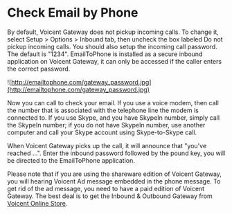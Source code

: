 # Check Email by Phone #

By default, Voicent Gateway does not pickup incoming calls. To change it, select Setup > Options > Inbound tab, then uncheck the box labeled Do not pickup incoming calls.
You should also setup the incoming call password. The default is "1234". EmailToPhone is installed as a secure inbound application on Voicent Gateway, it can only be accessed if the caller enters the correct password.

![http://emailtophone.com/gateway_password.jpg](http://emailtophone.com/gateway_password.jpg)

Now you can call to check your email. If you use a voice modem, then call the number that is associated with the telephone line the modem is connected to. If you use Skype, and you have SkypeIn number, simply call the SkypeIn number; if you do not have SkypeIn number, use another computer and call your Skype account using Skype-to-Skype call.

When Voicent Gateway picks up the call, it will announce that "you've reached ...". Enter the inbound password followed by the pound key, you will be directed to the EmailToPhone application.

Please note that if you are using the shareware edition of Voicent Gateway, you will hearing Voicent Ad message embedded in the phone message. To get rid of the ad message, you need to have a paid edition of Voicent Gateway. The best deal is to get the Inbound & Outbound Gateway from [Voicent Online Store](http://www.voicent.com/store).